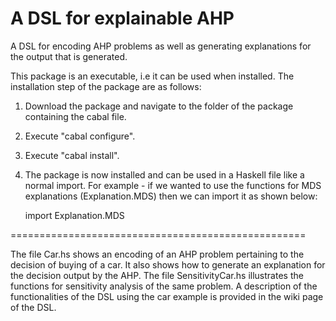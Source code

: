 # A DSL for explainable AHP
A DSL for encoding AHP problems as well as generating explanations for the output that is generated.

This package is an executable, i.e it can be used when installed. The installation step of the package are as follows:

1) Download the package and navigate to the folder of the package containing the cabal file.
2) Execute "cabal configure".
3) Execute "cabal install".
4) The package is now installed and can be used in a Haskell file like a normal import. For example - if we wanted to use the functions for MDS explanations (Explanation.MDS) then we can import it as shown below:

    import Explanation.MDS

===================================================

The file Car.hs shows an encoding of an AHP problem pertaining to the decision of buying of a car. It also shows how to generate an explanation for the decision output by the AHP. The file SensitivityCar.hs illustrates the functions for sensitivity analysis of the same problem. A description of the functionalities of the DSL using the car example is provided in the wiki page of the DSL. 

